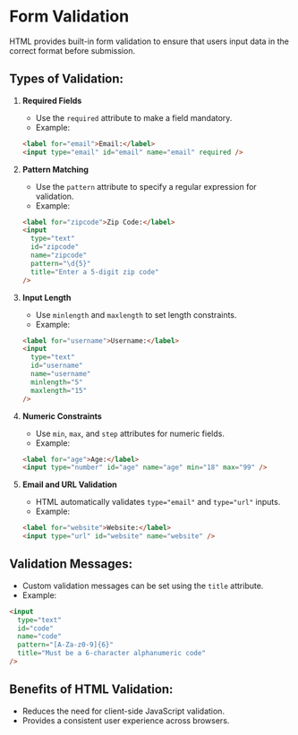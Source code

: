 # Form Validation

HTML provides built-in form validation to ensure that users input data in the correct format before submission.

## Types of Validation:

1. **Required Fields**

   - Use the `required` attribute to make a field mandatory.
   - Example:

   ```html
   <label for="email">Email:</label>
   <input type="email" id="email" name="email" required />
   ```

2. **Pattern Matching**

   - Use the `pattern` attribute to specify a regular expression for validation.
   - Example:

   ```html
   <label for="zipcode">Zip Code:</label>
   <input
     type="text"
     id="zipcode"
     name="zipcode"
     pattern="\d{5}"
     title="Enter a 5-digit zip code"
   />
   ```

3. **Input Length**

   - Use `minlength` and `maxlength` to set length constraints.
   - Example:

   ```html
   <label for="username">Username:</label>
   <input
     type="text"
     id="username"
     name="username"
     minlength="5"
     maxlength="15"
   />
   ```

4. **Numeric Constraints**

   - Use `min`, `max`, and `step` attributes for numeric fields.
   - Example:

   ```html
   <label for="age">Age:</label>
   <input type="number" id="age" name="age" min="18" max="99" />
   ```

5. **Email and URL Validation**
   - HTML automatically validates `type="email"` and `type="url"` inputs.
   - Example:
   ```html
   <label for="website">Website:</label>
   <input type="url" id="website" name="website" />
   ```

## Validation Messages:

- Custom validation messages can be set using the `title` attribute.
- Example:

```html
<input
  type="text"
  id="code"
  name="code"
  pattern="[A-Za-z0-9]{6}"
  title="Must be a 6-character alphanumeric code"
/>
```

## Benefits of HTML Validation:

- Reduces the need for client-side JavaScript validation.
- Provides a consistent user experience across browsers.
